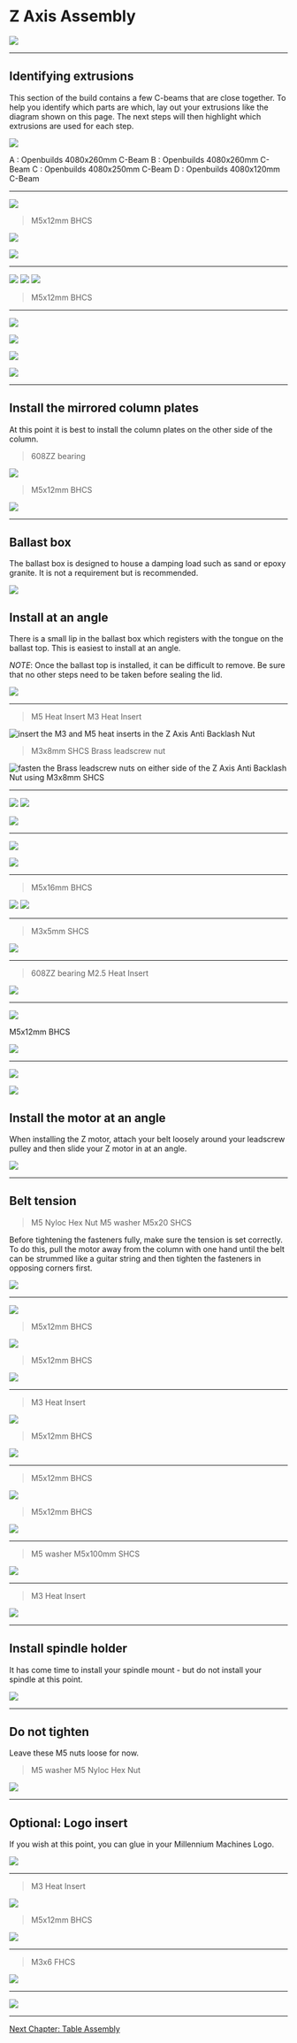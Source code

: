 # Z Axis Assembly

![](../img/z_axis_assembly/z_axis_assembly.png)

---

## Identifying extrusions

This section of the build contains a few C-beams that are close together. To help you identify which parts are which, lay out your extrusions like the diagram shown on this page. The next steps will then highlight which extrusions are used for each step.

![](../img/z_axis_assembly/y_axis_step_42.png)

A : Openbuilds 4080x260mm C-Beam
B : Openbuilds 4080x260mm C-Beam
C : Openbuilds 4080x250mm C-Beam
D : Openbuilds 4080x120mm C-Beam

---

![](../img/z_axis_assembly/y_axis_step_43.png)

> M5x12mm BHCS

![](../img/z_axis_assembly/y_axis_step_46.png)

![](../img/z_axis_assembly/y_axis_step_47.png)

---

![](../img/z_axis_assembly/y_axis_step_45.png)
![](../img/z_axis_assembly/y_axis_step_48.png)
![](../img/z_axis_assembly/y_axis_step_49.png)

> M5x12mm BHCS

---

![](../img/z_axis_assembly/y_axis_step_44.png)

![](../img/z_axis_assembly/y_axis_step_50.png)

<!-- TODO do a composite image showing the zoom in -->

![](../img/z_axis_assembly/y_axis_step_51.png)

![](../img/z_axis_assembly/y_axis_step_52.png)

---

## Install the mirrored column plates

At this point it is best to install the column plates on the other side of the column.

> 608ZZ bearing

![](../img/z_axis_assembly/y_axis_step_53.png)

> M5x12mm BHCS

![](../img/z_axis_assembly/y_axis_step_54.png)

---

## Ballast box

The ballast box is designed to house a damping load such as sand or epoxy granite. It is not a requirement but is recommended.

![](../img/z_axis_assembly/y_axis_step_56.png)

## Install at an angle

There is a small lip in the ballast box which registers with the tongue on the ballast top. This is easiest to install at an angle.

_NOTE_: Once the ballast top is installed, it can be difficult to remove. Be sure that no other steps need to be taken before sealing the lid.

![](../img/z_axis_assembly/y_axis_step_57.png)

---

> M5 Heat Insert
> M3 Heat Insert

<!-- This image is reused from the y axis assembly on purpose -->
![insert the M3 and M5 heat inserts in the Z Axis Anti Backlash Nut](../img/y_axis_assembly/y_axis_step_5.png)

> M3x8mm SHCS
> Brass leadscrew nut

<!-- This image is reused from the y axis assembly on purpose -->
![fasten the Brass leadscrew nuts on either side of the Z Axis Anti Backlash Nut using M3x8mm SHCS](../img/y_axis_assembly/y_axis_step_6.png)

---

![](../img/z_axis_assembly/y_axis_step_58.png)
![](../img/z_axis_assembly/y_axis_step_59.png)

<!-- TODO do a composite showing the zoom -->
![](../img/z_axis_assembly/y_axis_step_60.png)

---

![](../img/z_axis_assembly/y_axis_step_60_1.png)

![](../img/z_axis_assembly/y_axis_step_61.png)

---

> M5x16mm BHCS

![](../img/z_axis_assembly/y_axis_step_62.png)
![](../img/z_axis_assembly/y_axis_step_63.png)

---

> M3x5mm SHCS

![](../img/z_axis_assembly/y_axis_step_64.png)

---

> 608ZZ bearing
> M2.5 Heat Insert

![](../img/z_axis_assembly/y_axis_step_65.png)

---

![](../img/z_axis_assembly/y_axis_step_66.png)

M5x12mm BHCS

![](../img/z_axis_assembly/y_axis_step_67.png)

---

![](../img/z_axis_assembly/y_axis_step_68.png)

![](../img/z_axis_assembly/y_axis_step_69.png)

## Install the motor at an angle

When installing the Z motor, attach your belt loosely around your leadscrew pulley and then slide your Z motor in at an angle.

![](../img/z_axis_assembly/y_axis_step_70.png)

---

## Belt tension

> M5 Nyloc Hex Nut
> M5 washer
> M5x20 SHCS

Before tightening the fasteners fully, make sure the tension is set correctly. To do this, pull the motor away from the column with one hand until the belt can be strummed like a guitar string and then tighten the fasteners in opposing corners first.

![](../img/z_axis_assembly/y_axis_step_71.png)

---

![](../img/z_axis_assembly/y_axis_step_72.png)

> M5x12mm BHCS

![](../img/z_axis_assembly/y_axis_step_73.png)

> M5x12mm BHCS

![](../img/z_axis_assembly/y_axis_step_74.png)

---

> M3 Heat Insert

![](../img/z_axis_assembly/y_axis_step_75_1.png)

> M5x12mm BHCS

![](../img/z_axis_assembly/y_axis_step_75.png)
<!-- TODO: FIX THIS IMAGE, IT DOES NOT EXIST -->

---

> M5x12mm BHCS

![](../img/z_axis_assembly/y_axis_step_76.png)

> M5x12mm BHCS

![](../img/y_axis_assembly/y_axis_step_77.png)

---

> M5 washer
> M5x100mm SHCS

![](../img/z_axis_assembly/y_axis_step_79.png)

---

> M3 Heat Insert

![](../img/z_axis_assembly/y_axis_step_78.png)

---

## Install spindle holder

It has come time to install your spindle mount - but do not install your spindle at this point.

![](../img/z_axis_assembly/y_axis_step_80.png)

---

## Do not tighten

Leave these M5 nuts loose for now.

> M5 washer
> M5 Nyloc Hex Nut

![](../img/z_axis_assembly/y_axis_step_81.png)

---

## Optional: Logo insert

If you wish at this point, you can glue in your Millennium Machines Logo.

![](../img/z_axis_assembly/y_axis_step_83.png)

---

> M3 Heat Insert

![](../img/z_axis_assembly/y_axis_step_83_1.png)

> M5x12mm BHCS

![](../img/z_axis_assembly/y_axis_step_84.png)

---

> M3x6 FHCS

![](../img/z_axis_assembly/y_axis_step_85.png)

---

![](../img/z_axis_assembly/y_axis_step_86.png)

---

[Next Chapter: Table Assembly](./table_assembly.md)
